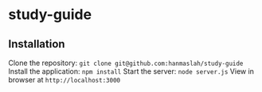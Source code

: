 # study-guide

## Installation

  Clone the repository: `git clone git@github.com:hanmaslah/study-guide`
  Install the application: `npm install`
  Start the server: `node server.js`
  View in browser at `http://localhost:3000`
